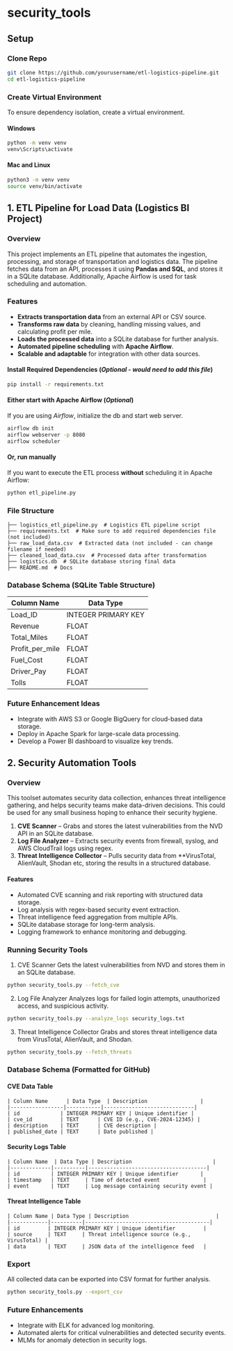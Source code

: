 # security_tools

## Setup

### Clone Repo
```sh
git clone https://github.com/yourusername/etl-logistics-pipeline.git
cd etl-logistics-pipeline
```

### Create Virtual Environment
To ensure dependency isolation, create a virtual environment.

#### **Windows**
```sh
python -m venv venv
venv\Scripts\activate
```

#### **Mac and Linux**
```sh
python3 -m venv venv
source venv/bin/activate
```

## 1. ETL Pipeline for Load Data (Logistics BI Project)

### Overview
This project implements an ETL pipeline that automates the ingestion, processing, and storage of transportation and logistics data. The pipeline fetches data from an API, processes it using **Pandas and SQL**, and stores it in a SQLite database. Additionally, Apache Airflow is used for task scheduling and automation.

### Features
- **Extracts transportation data** from an external API or CSV source.
- **Transforms raw data** by cleaning, handling missing values, and calculating profit per mile.
- **Loads the processed data** into a SQLite database for further analysis.
- **Automated pipeline scheduling** with **Apache Airflow**.
- **Scalable and adaptable** for integration with other data sources.
  
#### Install Required Dependencies (*Optional - would need to add this file*)
```sh
pip install -r requirements.txt
```

#### Either start with Apache Airflow (*Optional*)
If you are using *Airflow*, initialize the db and start web server.
```sh
airflow db init
airflow webserver -p 8080
airflow scheduler
```

#### Or, run manually 
If you want to execute the ETL process **without** scheduling it in Apache Airflow:
```sh
python etl_pipeline.py
```

### File Structure
```
├── logistics_etl_pipeline.py  # Logistics ETL pipeline script
├── requirements.txt  # Make sure to add required dependencies file (not included)
├── raw_load_data.csv  # Extracted data (not included - can change filename if needed)
├── cleaned_load_data.csv  # Processed data after transformation
├── logistics.db  # SQLite database storing final data
├── README.md  # Docs
```

### Database Schema (SQLite Table Structure)
| Column Name     | Data Type |
|----------------|-----------|
| Load_ID        | INTEGER PRIMARY KEY |
| Revenue        | FLOAT |
| Total_Miles    | FLOAT |
| Profit_per_mile | FLOAT |
| Fuel_Cost      | FLOAT |
| Driver_Pay     | FLOAT |
| Tolls          | FLOAT |

### Future Enhancement Ideas
- Integrate with AWS S3 or Google BigQuery for cloud-based data storage.
- Deploy in Apache Spark for large-scale data processing.
- Develop a Power BI dashboard to visualize key trends.

## 2. Security Automation Tools

### Overview
This toolset automates security data collection, enhances threat intelligence gathering, and helps security teams make data-driven decisions. This could be used for any small business hoping to enhance their security hygiene. 

1. **CVE Scanner** – Grabs and stores the latest vulnerabilities from the NVD API in an SQLite database.
2. **Log File Analyzer** – Extracts security events from firewall, syslog, and AWS CloudTrail logs using regex.
3. **Threat Intelligence Collector** – Pulls security data from **VirusTotal, AlienVault, Shodan etc, storing the results in a structured database.

#### Features
- Automated CVE scanning and risk reporting with structured data storage.
- Log analysis with regex-based security event extraction.
- Threat intelligence feed aggregation from multiple APIs.
- SQLite database storage for long-term analysis.
- Logging framework to enhance monitoring and debugging.

### Running Security Tools
1. CVE Scanner
Gets the latest vulnerabilities from NVD and stores them in an SQLite database.
```sh
python security_tools.py --fetch_cve
```

2. Log File Analyzer
Analyzes logs for failed login attempts, unauthorized access, and suspicious activity.
```sh
python security_tools.py --analyze_logs security_logs.txt
```

3. Threat Intelligence Collector
Grabs and stores threat intelligence data from VirusTotal, AlienVault, and Shodan.
```sh
python security_tools.py --fetch_threats
```

### **Database Schema (Formatted for GitHub)**
#### **CVE Data Table**
```plaintext
| Column Name      | Data Type  | Description                 |
|-----------------|-----------|-----------------------------|
| id             | INTEGER PRIMARY KEY | Unique identifier |
| cve_id         | TEXT      | CVE ID (e.g., CVE-2024-12345) |
| description    | TEXT      | CVE description |
| published_date | TEXT      | Date published |
```

#### **Security Logs Table**
```plaintext
| Column Name  | Data Type | Description                          |
|-------------|----------|--------------------------------------|
| id          | INTEGER PRIMARY KEY | Unique identifier       |
| timestamp   | TEXT     | Time of detected event              |
| event       | TEXT     | Log message containing security event |
```

#### **Threat Intelligence Table**
```plaintext
| Column Name | Data Type | Description                            |
|------------|----------|----------------------------------------|
| id         | INTEGER PRIMARY KEY | Unique identifier         |
| source     | TEXT     | Threat intelligence source (e.g., VirusTotal) |
| data       | TEXT     | JSON data of the intelligence feed   |
```

### Export 
All collected data can be exported into CSV format for further analysis.
```sh
python security_tools.py --export_csv
```

### Future Enhancements
- Integrate with ELK for advanced log monitoring.
- Automated alerts for critical vulnerabilities and detected security events.
- MLMs for anomaly detection in security logs.
